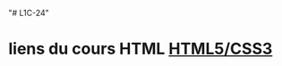 "# L1C-24" 

# liens du cours HTML [HTML5/CSS3](https://openclassrooms.com/fr/courses/1603881-creez-votre-site-web-avec-html5-et-css3)

